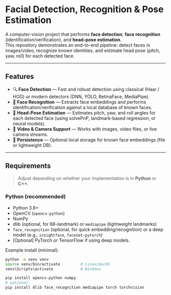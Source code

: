 # Facial Detection, Recognition & Pose Estimation

A computer-vision project that performs **face detection**, **face recognition** (identification/verification), and **head-pose estimation**.  
This repository demonstrates an end-to-end pipeline: detect faces in images/video, recognize known identities, and estimate head pose (pitch, yaw, roll) for each detected face.

---

## Features

- 🔍 **Face Detection** — Fast and robust detection using classical (Haar / HOG) or modern detectors (DNN, YOLO, RetinaFace, MediaPipe).  
- 👤 **Face Recognition** — Extracts face embeddings and performs identification/verification against a local database of known faces.  
- 🎯 **Head-Pose Estimation** — Estimates pitch, yaw, and roll angles for each detected face (using solvePnP, landmark-based regression, or neural models).  
- 🎥 **Video & Camera Support** — Works with images, video files, or live camera streams.  
- 💾 **Persistence** — Optional local storage for known face embeddings (file or lightweight DB).

---

## Requirements

> Adjust depending on whether your implementation is in **Python** or **C++**.

### Python (recommended)
- Python 3.8+  
- OpenCV (`opencv-python`)  
- NumPy  
- dlib (optional, for 68-landmark) or `mediapipe` (lightweight landmarks)  
- `face_recognition` (optional, for quick embedding/recognition) or a deep model (e.g., `insightface`, `facenet-pytorch`)  
- [Optional] PyTorch or TensorFlow if using deep models.

Example install (minimal):
```bash
python -m venv venv
source venv/bin/activate         # Linux/macOS
venv\Scripts\activate            # Windows

pip install opencv-python numpy
# optional:
pip install dlib face_recognition mediapipe torch torchvision
